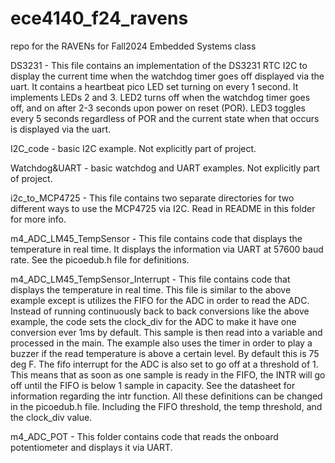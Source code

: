 # ece4140_f24_ravens
repo for the RAVENs for Fall2024 Embedded Systems class

DS3231 - This file contains an implementation of the DS3231 RTC I2C to display the current time when the watchdog timer goes off displayed via the uart. It contains a heartbeat pico LED set turning on every 1 second. It implements LEDs 2 and 3. LED2 turns off when the watchdog timer goes off, and on after 2-3 seconds upon power on reset (POR). LED3 toggles every 5 seconds regardless of POR and the current state when that occurs is displayed via the uart.    

I2C_code - basic I2C example. Not explicitly part of project.  

Watchdog&UART - basic watchdog and UART examples. Not explicitly part of project.

i2c_to_MCP4725 - This file contains two separate directories for two different ways to use the MCP4725 via I2C. Read in README in this folder for more info.

m4_ADC_LM45_TempSensor - This file contains code that displays the temperature in real time. It displays the information via UART at 57600 baud rate. See the picoedub.h file for definitions.

m4_ADC_LM45_TempSensor_Interrupt - This file contains code that displays the temperature in real time. This file is similar to the above example except is utilizes the FIFO for the ADC in order to read the ADC. Instead of running continuously back to back conversions like the above example, the code sets the clock_div for the ADC to make it have one conversion ever 1ms by default. This sample is then read into a variable and processed in the main. The example also uses the timer in order to play a buzzer if the read temperature is above a certain level. By default this is 75 deg F. The fifo interrupt for the ADC is also set to go off at a threshold of 1. This means that as soon as one sample is ready in the FIFO, the INTR will go off until the FIFO is below 1 sample in capacity. See the datasheet for information regarding the intr function. All these definitions can be changed in the picoedub.h file. Including the FIFO threshold, the temp threshold, and the clock_div value.

m4_ADC_POT - This folder contains code that reads the onboard potentiometer and displays it via UART.

